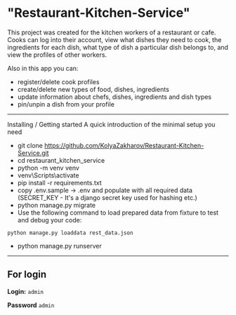 # "Restaurant-Kitchen-Service"

  This project was created for the kitchen workers of a restaurant or cafe.
Cooks can log into their account, view what dishes they need to cook,
the ingredients for each dish, what type of dish a particular dish belongs to,
and view the profiles of other workers.

Also in this app you can:

- register/delete cook profiles
- create/delete new types of food, dishes, ingredients
- update information about chefs, dishes, ingredients and dish types
- pin/unpin a dish from your profile

---



Installing / Getting started
A quick introduction of the minimal setup you need

- git clone https://github.com/KolyaZakharov/Restaurant-Kitchen-Service.git
- cd restaurant_kitchen_service
- python -m venv venv
- venv\Scripts\activate
- pip install -r requirements.txt
- copy .env.sample -> .env and populate with all required data
  (SECRET_KEY - It's a django secret key used for hashing
etc.)
- python manage.py migrate
- Use the following command to load prepared data from fixture to test and debug your code:
 
`python manage.py loaddata rest_data.json`  
- python manage.py runserver

---
## For login
**Login:** `admin`

**Password**   `admin`
